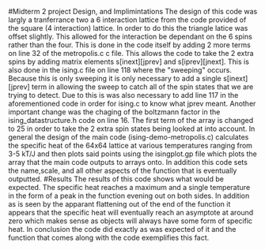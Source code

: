 #Midterm 2 project Design, and Implimintations
The design of this code was largly a tranferrance two a 6 interaction lattice from the code provided of the square (4 interaction)
lattice. In order to do this the triangle latice was offset slightly.  This allowed for the interaction be dependant on the 6 spins
rather than the four. This is done in the code itself by adding 2 more terms on line 32 of the metropolis.c c file.  This allows the code to take the 2 extra spins by adding matrix elements s[inext][jprev] and s[iprev][jnext]. This is also done in the ising.c file on line 118 where the "sweeping" occurs. Because this is only sweeping it is only necessary to add a single s[inext][jprev] term in allowing the sweep to catch all of the spin states that we are trying to detect. Due to this is was also necessary to add line 117 in the aforementioned code in order for ising.c to know what jprev meant. Another important change was the chaging of the boltzmann factor in the ising_datastructure.h code on line 16.  The first term of the array is changed to 25 in order to take the 2 extra spin states being looked at into account. In general the design of the main code (ising-demo-metropolis.c) calculates the specific heat of the 64x64 lattice at various temperatures ranging from 3-5 kT/J and then plots said points using the isingplot.gp file which plots the array that the main code outputs to arrays onto.  In addition this code sets the name,scale, and all other aspects of the function that is eventually outputted.
#Results
The results of this code shows what would be expected.  The specific heat reaches a maximum and a single temperature in the form of a peak in the function evening out on both sides.  In addition as is seen by the apparant flattening out of the end of the function it appears that the specific heat will eventually reach an asymptote at around zero which makes sense as objects will always have some form of specific heat. In conclusion the code did exactly as was expected of it and the function that comes along with the code exemplifies this fact.
